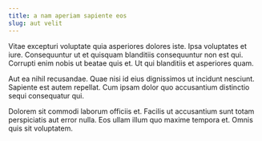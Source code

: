 ```yaml
---
title: a nam aperiam sapiente eos
slug: aut velit
---
```


Vitae excepturi voluptate quia asperiores dolores iste. Ipsa voluptates et iure. Consequuntur ut et quisquam blanditiis consequuntur non est qui. Corrupti enim nobis ut beatae quis et. Ut qui blanditiis et asperiores quam.

Aut ea nihil recusandae. Quae nisi id eius dignissimos ut incidunt nesciunt. Sapiente est autem repellat. Cum ipsam dolor quo accusantium distinctio sequi consequatur qui.

Dolorem sit commodi laborum officiis et. Facilis ut accusantium sunt totam perspiciatis aut error nulla. Eos ullam illum quo maxime tempora et. Omnis quis sit voluptatem.

